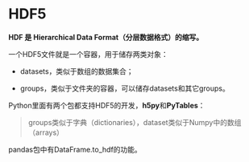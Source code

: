 # HDF5

**HDF 是 Hierarchical Data Format（分层数据格式）的缩写。**

一个HDF5文件就是一个容器，用于储存两类对象：

- datasets，类似于数组的数据集合；

- groups，类似于文件夹的容器，可以储存datasets和其它groups。

Python里面有两个包都支持HDF5的开发，**h5py**和**PyTables**：

>  groups类似于字典（dictionaries），dataset类似于Numpy中的数组（arrays）

pandas包中有DataFrame.to_hdf的功能。

